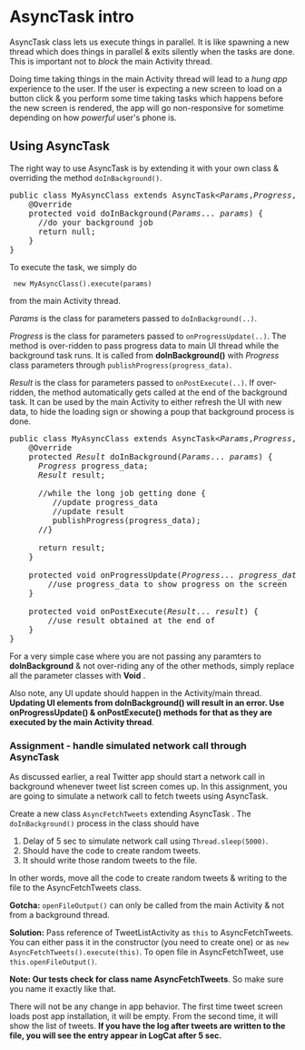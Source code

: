 # AsyncTask intro

AsyncTask class lets us execute things in parallel. It is like spawning a new thread which does things in parallel & exits silently when the tasks are done. This is important not to *block* the main Activity thread. 

Doing time taking things in the main Activity thread will lead to a *hung app* experience to the user. If the user is expecting a new screen to load on a button click & you perform some time taking tasks which happens before the new screen is rendered, the app will go non-responsive for sometime depending on how *powerful* user's phone is. 

## Using AsyncTask 

The right way to use AsyncTask is by extending it with your own class & overriding the method `doInBackground()`.

<pre>
public class MyAsyncClass extends AsyncTask&lt;<i>Params</i>,<i>Progress</i>,<i>Result</i>&gt; {
	@Override
	protected void doInBackground(<i>Params</i>... <i>params</i>) {
	  //do your background job
	  return null;
	}
}
</pre>

To execute the task, we simply do

     new MyAsyncClass().execute(params)

from the main Activity thread. 

*Params* is the class for parameters passed to `doInBackground(..)`. 

*Progress* is the class for parameters passed to `onProgressUpdate(..)`. The method is over-ridden to pass progress data to main UI thread while the background task runs. It is called from **doInBackground()** with *Progress* class parameters through `publishProgress(progress_data)`.

*Result* is the class for parameters passed to `onPostExecute(..)`. If over-ridden, the method automatically gets called at the end of the background task. It can be used by the main Activity to either refresh the UI with new data, to hide the loading sign or showing a poup that background process is done.

<pre>
public class MyAsyncClass extends AsyncTask&lt;<i>Params</i>,<i>Progress</i>,<i>Result</i>&gt; {
	@Override
	protected <i>Result</i> doInBackground(<i>Params</i>... <i>params</i>) {
	  <i>Progress</i> progress_data;
	  <i>Result</i> result;

	  //while the long job getting done {
	     //update progress_data
		 //update result 
		 publishProgress(progress_data);
	  //}
	  
	  return result;
	}

	protected void onProgressUpdate(<i>Progress</i>... <i>progress_data</i>) {
		//use progress_data to show progress on the screen
	}

	protected void onPostExecute(<i>Result</i>... <i>result</i>) {
		//use result obtained at the end of 
	}
}
</pre>


For a very simple case where you are not passing any paramters to **doInBackground** & not over-riding any of the other methods, simply replace all the parameter classes with **Void** . 

Also note, any UI update should happen in the Activity/main thread. **Updating UI elements from doInBackground() will result in an error. Use onProgressUpdate() & onPostExecute() methods for that as they are executed by the main Activity thread**.


### Assignment - handle simulated network call through AsyncTask

As discussed earlier, a real Twitter app should start a network call in background whenever tweet list screen comes up. In this assignment, you are going to simulate a network call to fetch tweets using AsyncTask. 

Create a new class `AsyncFetchTweets` extending AsyncTask . The `doInBackground()` process in the class should have 

1. Delay of 5 sec to simulate network call using `Thread.sleep(5000)`. 
2. Should have the code to create random tweets.
3. It should write those random tweets to the file.

In other words, move all the code to create random tweets & writing to the file to the AsyncFetchTweets class.

**Gotcha:** `openFileOutput()` can only be called from the main Activity & not from a background thread. 

**Solution:** Pass reference of TweetListActivity as `this` to AsyncFetchTweets. You can either pass it in the constructor (you need to create one) or as `new AsyncFetchTweets().execute(this)`. To open file in AsyncFetchTweet, use `this.openFileOutput()`.

**Note: Our tests check for class name AsyncFetchTweets**. So make sure you name it exactly like that.

There will not be any change in app behavior. The first time tweet screen loads post app installation, it will be empty. From the second time, it will show the list of tweets. **If you have the log after tweets are written to the file, you will see the entry appear in LogCat after 5 sec.**
